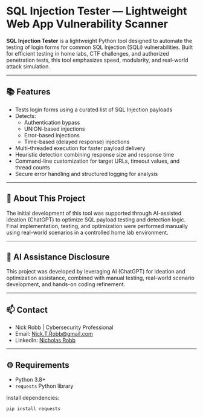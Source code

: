 # SQL Injection Tester — Lightweight Web App Vulnerability Scanner

**SQL Injection Tester** is a lightweight Python tool designed to automate the testing of login forms for common SQL Injection (SQLi) vulnerabilities. Built for efficient testing in home labs, CTF challenges, and authorized penetration tests, this tool emphasizes speed, modularity, and real-world attack simulation.

---

## 📚 Features

- Tests login forms using a curated list of SQL Injection payloads
- Detects:
  - Authentication bypass
  - UNION-based injections
  - Error-based injections
  - Time-based (delayed response) injections
- Multi-threaded execution for faster payload delivery
- Heuristic detection combining response size and response time
- Command-line customization for target URLs, timeout values, and thread counts
- Secure error handling and structured logging for analysis

---

## 📌 About This Project

The initial development of this tool was supported through AI-assisted ideation (ChatGPT) to optimize SQL payload testing and detection logic. Final implementation, testing, and optimization were performed manually using real-world scenarios in a controlled home lab environment.

---

## 🤖 AI Assistance Disclosure

This project was developed by leveraging AI (ChatGPT) for ideation and optimization assistance, combined with manual testing, real-world scenario development, and hands-on coding refinement.

---

## 📫 Contact

- Nick Robb | Cybersecurity Professional
- Email: Nick.T.Robb@gmail.com
- LinkedIn: [Nicholas Robb](https://www.linkedin.com/in/nicholas-robb-22097b1b8)

---

## ⚙️ Requirements

- Python 3.8+
- `requests` Python library

Install dependencies:

```bash
pip install requests
```
